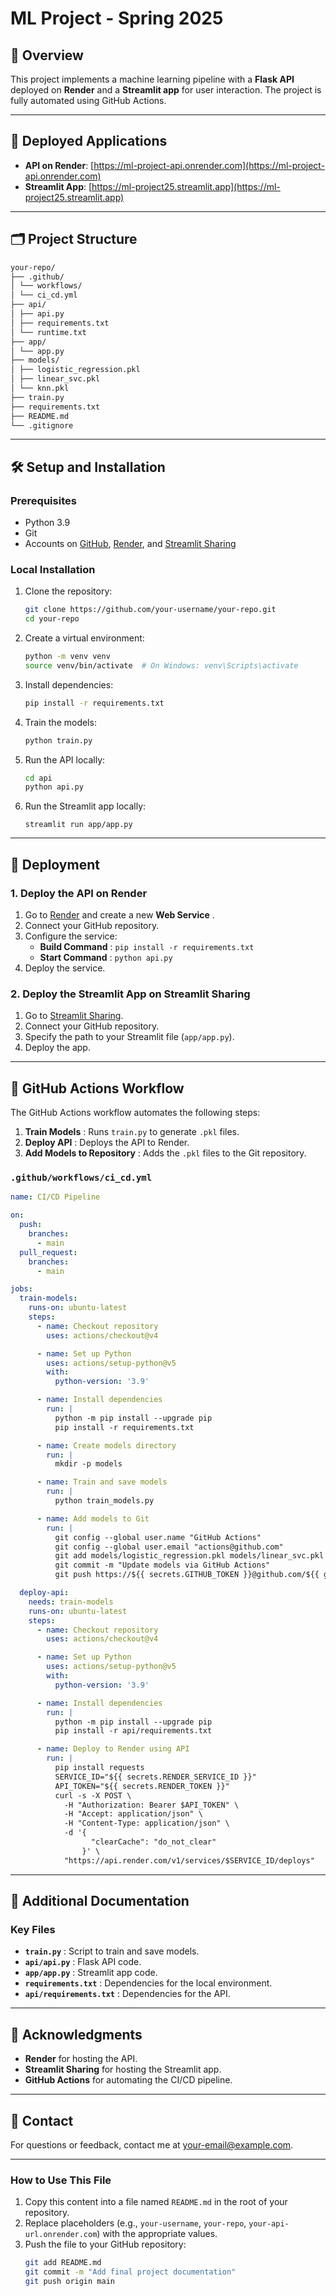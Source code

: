 # ML Project - Spring 2025

## 📝 Overview

This project implements a machine learning pipeline with a **Flask API** deployed on **Render** and a **Streamlit app** for user interaction. The project is fully automated using GitHub Actions.

---

## 🚀 Deployed Applications

- **API on Render**: [https://ml-project-api.onrender.com](https://ml-project-api.onrender.com)
- **Streamlit App**: [https://ml-project25.streamlit.app](https://ml-project25.streamlit.app)

---

## 🗂 Project Structure

```file.txt
your-repo/
├── .github/
│ └── workflows/
│ └── ci_cd.yml 
├── api/ 
│ ├── api.py 
│ ├── requirements.txt 
│ └── runtime.txt 
├── app/ 
│ └── app.py 
├── models/ 
│ ├── logistic_regression.pkl 
│ ├── linear_svc.pkl 
│ └── knn.pkl 
├── train.py 
├── requirements.txt 
├── README.md 
└── .gitignore 

```

---

## 🛠 Setup and Installation

### Prerequisites

- Python 3.9
- Git
- Accounts on [GitHub](https://github.com), [Render](https://render.com), and [Streamlit Sharing](https://share.streamlit.io)

### Local Installation

1. Clone the repository:

   ```bash
   git clone https://github.com/your-username/your-repo.git
   cd your-repo
   ```
2. Create a virtual environment:

   ```bash
   python -m venv venv
   source venv/bin/activate  # On Windows: venv\Scripts\activate
   ```
3. Install dependencies:

   ```bash
   pip install -r requirements.txt
   ```
4. Train the models:

   ```bash
   python train.py
   ```
5. Run the API locally:

   ```bash
   cd api
   python api.py
   ```
6. Run the Streamlit app locally:

   ```
   streamlit run app/app.py
   ```

---

## 🚀 Deployment

### 1. Deploy the API on Render

1. Go to [Render](https://render.com/) and create a new  **Web Service** .
2. Connect your GitHub repository.
3. Configure the service:
   * **Build Command** : `pip install -r requirements.txt`
   * **Start Command** : `python api.py`
4. Deploy the service.

### 2. Deploy the Streamlit App on Streamlit Sharing

1. Go to [Streamlit Sharing](https://share.streamlit.io/).
2. Connect your GitHub repository.
3. Specify the path to your Streamlit file (`app/app.py`).
4. Deploy the app.

---

## 🤖 GitHub Actions Workflow

The GitHub Actions workflow automates the following steps:

1. **Train Models** : Runs `train.py` to generate `.pkl` files.
2. **Deploy API** : Deploys the API to Render.
3. **Add Models to Repository** : Adds the `.pkl` files to the Git repository.

### `.github/workflows/ci_cd.yml`

```yaml
name: CI/CD Pipeline

on:
  push:
    branches:
      - main
  pull_request:
    branches:
      - main

jobs:
  train-models:
    runs-on: ubuntu-latest
    steps:
      - name: Checkout repository
        uses: actions/checkout@v4

      - name: Set up Python
        uses: actions/setup-python@v5
        with:
          python-version: '3.9'

      - name: Install dependencies
        run: |
          python -m pip install --upgrade pip
          pip install -r requirements.txt

      - name: Create models directory
        run: |
          mkdir -p models

      - name: Train and save models
        run: |
          python train_models.py

      - name: Add models to Git
        run: |
          git config --global user.name "GitHub Actions"
          git config --global user.email "actions@github.com"
          git add models/logistic_regression.pkl models/linear_svc.pkl models/knn.pkl
          git commit -m "Update models via GitHub Actions"
          git push https://${{ secrets.GITHUB_TOKEN }}@github.com/${{ github.repository }}.git main

  deploy-api:
    needs: train-models
    runs-on: ubuntu-latest
    steps:
      - name: Checkout repository
        uses: actions/checkout@v4

      - name: Set up Python
        uses: actions/setup-python@v5
        with:
          python-version: '3.9'

      - name: Install dependencies
        run: |
          python -m pip install --upgrade pip
          pip install -r api/requirements.txt

      - name: Deploy to Render using API
        run: |
          pip install requests
          SERVICE_ID="${{ secrets.RENDER_SERVICE_ID }}"
          API_TOKEN="${{ secrets.RENDER_TOKEN }}"
          curl -s -X POST \
            -H "Authorization: Bearer $API_TOKEN" \
            -H "Accept: application/json" \
            -H "Content-Type: application/json" \
            -d '{
                  "clearCache": "do_not_clear"
                }' \
            "https://api.render.com/v1/services/$SERVICE_ID/deploys"
```

---

## 📄 Additional Documentation

### Key Files

* **`train.py`** : Script to train and save models.
* **`api/api.py`** : Flask API code.
* **`app/app.py`** : Streamlit app code.
* **`requirements.txt`** : Dependencies for the local environment.
* **`api/requirements.txt`** : Dependencies for the API.

---

## 🙏 Acknowledgments

* **Render** for hosting the API.
* **Streamlit Sharing** for hosting the Streamlit app.
* **GitHub Actions** for automating the CI/CD pipeline.

---

## 📧 Contact

For questions or feedback, contact me at [your-email@example.com](https://mailto:your-email@example.com/).

---

### **How to Use This File**

1. Copy this content into a file named `README.md` in the root of your repository.
2. Replace placeholders (e.g., `your-username`, `your-repo`, `your-api-url.onrender.com`) with the appropriate values.
3. Push the file to your GitHub repository:
   ```bash
   git add README.md
   git commit -m "Add final project documentation"
   git push origin main
   ```

```

```
